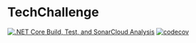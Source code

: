 # TechChallenge

[![.NET Core Build, Test, and SonarCloud Analysis](https://github.com/danielts90/TechChallenge/actions/workflows/dotnet-desktop.yml/badge.svg)](https://github.com/danielts90/TechChallenge/actions/workflows/dotnet-desktop.yml)
[![codecov](https://codecov.io/gh/danielts90/TechChallenge/branch/master/graph/badge.svg?token=G4NANCJ6XZ)](https://codecov.io/gh/danielts90/TechChallenge)

